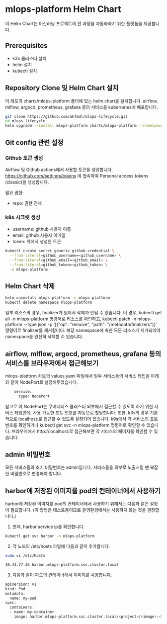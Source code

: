 # mlops-platform Helm Chart
이 Helm Chart는 머신러닝 프로젝트의 전 과정을 자동화하기 위한 플랫폼을 제공합니다.

## Prerequisites
- k3s 클러스터 설치
- helm 설치
- kubectl 설치

## Repository Clone 및 Helm Chart 설치
이 레포의 charts/mlops-platform 폴더에 있는 helm chart를 설치합니다.
airflow, mlflow, argocd, prometheus, grafana 등의 서비스를 kubernetes에 배포합니다.

```bash
git clone https://github.com/akfmdl/mlops-lifecycle.git
cd mlops-lifecycle
helm upgrade --install mlops-platform charts/mlops-platform --namespace mlops-platform --create-namespace
```

## Git config 관련 설정

### Github 토큰 생성
Airflow 및 Github actions에서 사용할 토큰을 생성합니다.
https://github.com/settings/tokens 에 접속하여 Personal access tokens (classic)을 생성합니다.

필요 권한:
- repo: 권한 전체

### k8s 시크릿 생성
- username: github 사용자 이름
- email: github 사용자 이메일
- token: 위에서 생성한 토큰

```bash
kubectl create secret generic github-credential \
  --from-literal=github_username=<github_username> \
  --from-literal=github_email=<github_email> \
  --from-literal=github_token=<github_token> \
  -n mlops-platform
```

## Helm Chart 삭제
```bash
helm uninstall mlops-platform -n mlops-platform
kubectl delete namespace mlops-platform
```

일부 리소스의 경우, finalizer가 있어서 삭제가 안될 수 있습니다.
이 경우, kubectl get all -n mlops-platform 명령어로 리소스를 확인하고, kubectl patch <resource> <resource-name> -n mlops-platform --type json -p '[{"op": "remove", "path": "/metadata/finalizers"}]' 명령어로 finalizer를 제거합니다.
해당 namespace에 속한 모든 리소스가 제거되어야 namespace를 완전히 삭제할 수 있습니다.

## airflow, mlflow, argocd, prometheus, grafana 등의 서비스를 브라우저에서 접근해보기
mlops-platform 차트의 values.yaml 파일에서 일부 서비스들의 서비스 타입을 아래와 같이 NodePort로 설정해두었습니다.

```bash
    service:
      type: NodePort
```
참고로 이 NodePort는 쿠버네티스 클러스터 외부에서 접근할 수 있도록 하기 위한 서비스 타입인데, 사용 가능한 포트 번호를 자동으로 할당합니다.
또한, k3s의 경우 기본적으로 localhost:<NodePort>로 접근할 수 있도록 설정되어 있습니다.
k9s에서 각 서비스의 포트 번호를 확인하거나 kubectl get svc -n mlops-platform 명령어로 확인할 수 있습니다.
브라우저에서 http://localhost:<NodePort>로 접근해보면 각 서비스의 페이지를 확인할 수 있습니다.

## admin 비밀번호
모든 서비스들의 초기 비밀번호는 admin입니다. 서비스들을 외부로 노출시킬 땐 복잡한 비밀번호로 변경해야 합니다.

## harbor에 저장된 이미지를 pod의 컨테이너에서 사용하기
harbor에 저장된 이미지를 pod의 컨테이너에서 사용하기 위해서는 다음과 같은 설정이 필요합니다. (이 방법은 테스트용이므로 운영환경에서는 사용하지 않는 것을 권장합니다.)

1. 먼저, harbor service ip를 확인합니다.
```bash
kubectl get svc harbor -n mlops-platform
```

2. 각 노드의 /etc/hosts 파일에 다음과 같이 추가합니다.
```bash
sudo vi /etc/hosts
```
```bash
10.43.77.36 harbor.mlops-platform.svc.cluster.local
```

3. 다음과 같이 파드의 컨테이너에서 이미지를 사용합니다.
```bash
apiVersion: v1
kind: Pod
metadata:
  name: my-pod
spec:
  containers:
  - name: my-container
    image: harbor.mlops-platform.svc.cluster.local/<project>/<image>:<tag>
```
